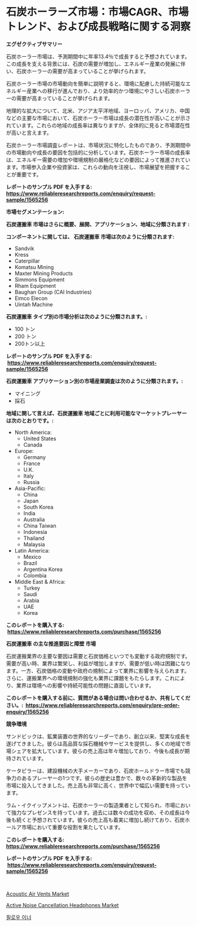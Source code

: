 <p><h1>石炭ホーラーズ市場：市場CAGR、市場トレンド、および成長戦略に関する洞察</h1></p><p><strong>エグゼクティブサマリー</strong></p>
<p><p>石炭ホーラー市場は、予測期間中に年率13.4％で成長すると予想されています。この成長を支える背景には、石炭の需要が増加し、エネルギー産業の発展に伴い、石炭ホーラーの需要が高まっていることが挙げられます。</p><p>石炭ホーラー市場の市場動向を簡単に説明すると、環境に配慮した持続可能なエネルギー産業への移行が進んでおり、より効率的かつ環境にやさしい石炭ホーラーの需要が高まっていることが挙げられます。</p><p>地理的な拡大について、北米、アジア太平洋地域、ヨーロッパ、アメリカ、中国などの主要な市場において、石炭ホーラー市場は成長の潜在性が高いことが示されています。これらの地域の成長率は異なりますが、全体的に見ると市場潜在性が高いと言えます。</p><p>石炭ホーラー市場調査レポートは、市場状況に特化したものであり、予測期間中の市場動向や成長の要因を包括的に分析しています。石炭ホーラー市場の成長率は、エネルギー需要の増加や環境規制の厳格化などの要因によって推進されています。市場参入企業や投資家は、これらの動向を注視し、市場展望を把握することが重要です。</p></p>
<p><strong>レポートのサンプル PDF を入手する: <a href="https://www.reliableresearchreports.com/enquiry/request-sample/1565256">https://www.reliableresearchreports.com/enquiry/request-sample/1565256</a></strong></p>
<p><strong>市場セグメンテーション:</strong></p>
<p><strong> 石炭運搬車 市場はさらに概要、展開、アプリケーション、地域に分類されます :</strong></p>
<p><strong>コンポーネントに関しては、 石炭運搬車 市場は次のように分類されます: &nbsp;</strong></p>
<p><ul><li>Sandvik</li><li>Kress</li><li>Caterpillar</li><li>Komatsu Mining</li><li>Maxter Mining Products</li><li>Simmons Equipment</li><li>Rham Equipment</li><li>Baughan Group (CAI Industries)</li><li>Eimco Elecon</li><li>Uintah Machine</li></ul></p>
<p><strong> 石炭運搬車 タイプ別の市場分析は次のように分類されます。:</strong></p>
<p><ul><li>100 トン</li><li>200 トン</li><li>200トン以上</li></ul></p>
<p><strong>レポートのサンプル PDF を入手する: &nbsp;<a href="https://www.reliableresearchreports.com/enquiry/request-sample/1565256">https://www.reliableresearchreports.com/enquiry/request-sample/1565256</a></strong></p>
<p><strong> 石炭運搬車 アプリケーション別の市場産業調査は次のように分類されます。:</strong></p>
<p><ul><li>マイニング</li><li>採石</li></ul></p>
<p><strong>地域に関して言えば、石炭運搬車 地域ごとに利用可能なマーケットプレーヤーは次のとおりです。:</strong></p>
<p><ul>
    <li>
        North America:
        <ul>
            <li>United States</li>
            <li>Canada</li>
        </ul>
    </li>
    <li>
        Europe:
        <ul>
            <li>Germany</li>
            <li>France</li>
            <li>U.K.</li>
            <li>Italy</li>
            <li>Russia</li>
        </ul>
    </li>
    <li>
        Asia-Pacific:
        <ul>
            <li>China</li>
            <li>Japan</li>
            <li>South Korea</li>
            <li>India</li>
            <li>Australia</li>
            <li>China Taiwan</li>
            <li>Indonesia</li>
            <li>Thailand</li>
            <li>Malaysia</li>
        </ul>
    </li>
    <li>
        Latin America:
        <ul>
            <li>Mexico</li>
            <li>Brazil</li>
            <li>Argentina Korea</li>
            <li>Colombia</li>
        </ul>
    </li>
    <li>
        Middle East & Africa:
        <ul>
            <li>Turkey</li>
            <li>Saudi</li>
            <li>Arabia</li>
            <li>UAE</li>
            <li>Korea</li>
        </ul>
    </li>
    </ul></p>
<p><strong>このレポートを購入する: &nbsp;<a href="https://www.reliableresearchreports.com/purchase/1565256">https://www.reliableresearchreports.com/purchase/1565256</a></strong></p>
<p><strong>石炭運搬車 の主な推進要因と障壁 市場</strong></p>
<p><p>石炭運搬業界の主要な要因は需要と石炭価格といつでも変動する政府規制です。需要が高い時、業界は繁栄し、利益が増加しますが、需要が低い時は困難になります。一方、石炭価格の変動や政府の規制によって業界に影響を与えられます。さらに、運搬業界への環境規制の強化も業界に課題をもたらします。これにより、業界は環境への影響や持続可能性の問題に直面しています。</p></p>
<p><strong>このレポートを購入する前に、質問がある場合は問い合わせるか、共有してください。:&nbsp; <a href="https://www.reliableresearchreports.com/enquiry/pre-order-enquiry/1565256">https://www.reliableresearchreports.com/enquiry/pre-order-enquiry/1565256</a></strong></p>
<p><strong>競争環境</strong></p>
<p><p>サンドビックは、鉱業装置の世界的なリーダーであり、創立以来、堅実な成長を遂げてきました。彼らは高品質な採石機械やサービスを提供し、多くの地域で市場シェアを拡大しています。彼らの売上高は年々増加しており、今後も成長が期待されています。</p><p>ケータピラーは、建設機械の大手メーカーであり、石炭ホールドラー市場でも競争力のあるプレーヤーの1つです。彼らの歴史は豊かで、数々の革新的な製品を市場に投入してきました。売上高も非常に高く、世界中で幅広い需要を持っています。</p><p>ラム・イクイップメントは、石炭ホーラーの製造業者として知られ、市場において強力なプレゼンスを持っています。過去には数々の成功を収め、その成長は今後も続くと予想されています。彼らの売上高も着実に増加し続けており、石炭ホールア市場において重要な役割を果たしています。</p></p>
<p><strong>このレポートを購入する: &nbsp; <a href="https://www.reliableresearchreports.com/purchase/1565256">https://www.reliableresearchreports.com/purchase/1565256</a></strong></p>
<p><strong>レポートのサンプル PDF を入手する: &nbsp;<a href="https://www.reliableresearchreports.com/enquiry/request-sample/1565256">https://www.reliableresearchreports.com/enquiry/request-sample/1565256</a></strong><strong></strong></p>
<p>&nbsp;</p>
<p><p><a href="https://github.com/dx0328/Market-Research-Report-List-2/blob/main/acoustic-air-vents-market.md">Acoustic Air Vents Market</a></p><p><a href="https://github.com/Glendatilghmankmgz0rbhwpy/Market-Research-Report-List-1/blob/main/active-noise-cancellation-headphones-market.md">Active Noise Cancellation Headphones Market</a></p><p><a href="https://github.com/fernandotryO5lson96765/Market-Research-Report-List-1/blob/main/33623404982.md">필로우 이너</a></p></p>